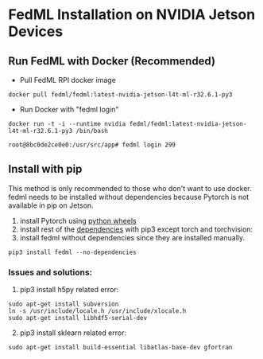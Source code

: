 # FedML Installation on NVIDIA Jetson Devices

## Run FedML with Docker (Recommended)
- Pull FedML RPI docker image
```
docker pull fedml/fedml:latest-nvidia-jetson-l4t-ml-r32.6.1-py3
```

- Run Docker with "fedml login"
```
docker run -t -i --runtime nvidia fedml/fedml:latest-nvidia-jetson-l4t-ml-r32.6.1-py3 /bin/bash

root@8bc0de2ce0e0:/usr/src/app# fedml login 299

```

## Install with pip
This method is only recommended to those who don't want to use docker. 
fedml needs to be installed without dependencies because Pytorch is not available in pip on Jetson.
1. install Pytorch using [python wheels](https://forums.developer.nvidia.com/t/pytorch-for-jetson-version-1-11-now-available/72048)
2. install rest of the [dependencies](https://github.com/FedML-AI/FedML/blob/d9bc5fdfe5b4b6d9b59139d3f017702d644ce040/python/setup.py#L20) with pip3 except torch and torchvision:
3. install fedml without dependencies since they are installed manually.
```
pip3 install fedml --no-dependencies
```
### Issues and solutions:
1. pip3 install h5py related error:
```
sudo apt-get install subversion
ln -s /usr/include/locale.h /usr/include/xlocale.h
sudo apt-get install libhdf5-serial-dev
```

2. pip3 install sklearn related error:
```
sudo apt-get install build-essential libatlas-base-dev gfortran
```
